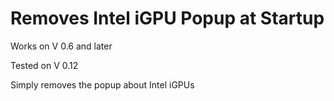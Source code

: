 # Removes Intel iGPU Popup at Startup
Works on V 0.6 and later

Tested on V 0.12

Simply removes the popup about Intel iGPUs

